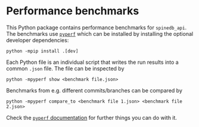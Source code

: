 # Performance benchmarks

This Python package contains performance benchmarks for `spinedb_api`.
The benchmarks use [`pyperf`](https://pyperf.readthedocs.io/en/latest/index.html)
which can be installed by installing the optional developer dependencies:

```commandline
python -mpip install .[dev]
```

Each Python file is an individual script
that writes the run results into a common `.json` file.
The file can be inspected by

```commandline
python -mpyperf show <benchmark file.json>
```

Benchmarks from e.g. different commits/branches can be compared by

```commandline
python -mpyperf compare_to <benchmark file 1.json> <benchmark file 2.json>
```

Check the [`pyperf` documentation](https://pyperf.readthedocs.io/en/latest/index.html)
for further things you can do with it.

